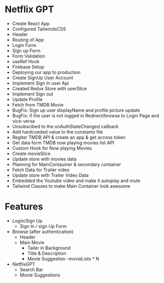 # Netflix GPT 

- Create React App
- Configured TailwindsCSS
- Header
- Routing of App
- Login Form
- Sign up Form 
- Form Validation
- useRef Hook
- Firebase Setup
- Deploying our app to production
- Create SignUp User Account
- Implement Sign In user Api
- Created Redux Store with userSlice
- Implement Sign out
- Update Profile
- Fetch from TMDB Movie
- BugFix: Sign up user displayName and profile picture update
- BugFix: if the user is not logged in Redirect/browse to Login Page and vice-versa
- Unsubscibed to the onAuthStateChanged callback
- Add hardcoeded value to the constants file
- Regiter TMDB API & create an app & get access token
- Get data form TMDB now playing movies list API 
- Custom Hook for Now playing Movies
- Create movieSlice
- Update store with movies data
- Planning for MainContauiner & secondary container
- Fetch Data for Trailer video
- Update store with Trailer Video Data
- Embedded the Youtube video and make it autoplay and mute
- Tailwind Classes to make Main Container look awesome

# Features
- Login/Sign Up
   - Sign In / sign Up Form   
- Browse (after authentication)
  - Header
  - Main Movie
     - Tailer in Background
     - Title & Description
     - Movie Suggestion
        -movieLists * N
- NetflixGPT
  - Search Bar
  - Movie Suggestions